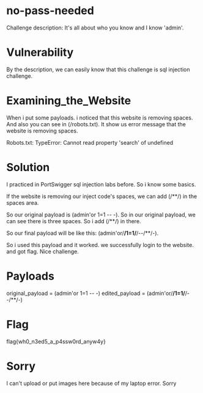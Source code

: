 # no-pass-needed

Challenge description: It's all about who you know and I know 'admin'.

# Vulnerability
By the description, we can easily know that this challenge is sql injection challenge. 

# Examining_the_Website
When i put some payloads. i noticed that this website is removing spaces. And also you can see in (/robots.txt). It show us error message that the website is removing spaces.

Robots.txt: TypeError: Cannot read property &#39;search&#39; of undefined

# Solution
I practiced in PortSwigger sql injection labs before. So i know some basics. 

If the website is removing our inject code's spaces, we can add (/**/) in the spaces area. 

So our original payload is (admin'or 1=1 -- -). So in our original payload, we can see there is three spaces. So i add (/**/) in there.

So our final payload will be like this: (admin'or/**/1=1/**/--/**/-).

So i used this payload and it worked. we successfully login to the website. and got flag. Nice challenge.

# Payloads
original_payload = (admin'or 1=1 -- -)
edited_payload = (admin'or/**/1=1/**/--/**/-)

# Flag
flag{wh0_n3ed5_a_p4ssw0rd_anyw4y}

# Sorry
I can't upload or put images here because of my laptop error. Sorry
